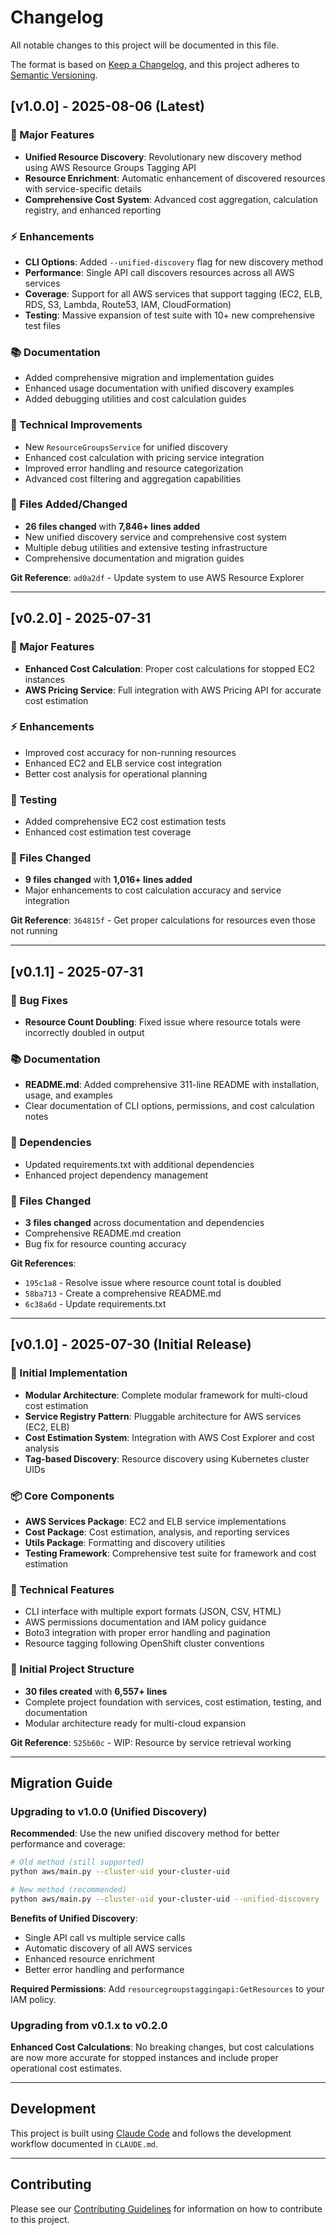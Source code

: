 # Changelog

All notable changes to this project will be documented in this file.

The format is based on [Keep a Changelog](https://keepachangelog.com/en/1.0.0/),
and this project adheres to [Semantic Versioning](https://semver.org/spec/v2.0.0.html).

## [v1.0.0] - 2025-08-06 (Latest)

### 🚀 Major Features
- **Unified Resource Discovery**: Revolutionary new discovery method using AWS Resource Groups Tagging API
- **Resource Enrichment**: Automatic enhancement of discovered resources with service-specific details
- **Comprehensive Cost System**: Advanced cost aggregation, calculation registry, and enhanced reporting

### ⚡ Enhancements  
- **CLI Options**: Added `--unified-discovery` flag for new discovery method
- **Performance**: Single API call discovers resources across all AWS services
- **Coverage**: Support for all AWS services that support tagging (EC2, ELB, RDS, S3, Lambda, Route53, IAM, CloudFormation)
- **Testing**: Massive expansion of test suite with 10+ new comprehensive test files

### 📚 Documentation
- Added comprehensive migration and implementation guides
- Enhanced usage documentation with unified discovery examples
- Added debugging utilities and cost calculation guides

### 🔧 Technical Improvements
- New `ResourceGroupsService` for unified discovery
- Enhanced cost calculation with pricing service integration
- Improved error handling and resource categorization
- Advanced cost filtering and aggregation capabilities

### 📁 Files Added/Changed
- **26 files changed** with **7,846+ lines added**
- New unified discovery service and comprehensive cost system
- Multiple debug utilities and extensive testing infrastructure
- Comprehensive documentation and migration guides

**Git Reference**: `ad0a2df` - Update system to use AWS Resource Explorer

---

## [v0.2.0] - 2025-07-31

### 🚀 Major Features
- **Enhanced Cost Calculation**: Proper cost calculations for stopped EC2 instances
- **AWS Pricing Service**: Full integration with AWS Pricing API for accurate cost estimation

### ⚡ Enhancements
- Improved cost accuracy for non-running resources
- Enhanced EC2 and ELB service cost integration
- Better cost analysis for operational planning

### 🧪 Testing
- Added comprehensive EC2 cost estimation tests
- Enhanced cost estimation test coverage

### 📁 Files Changed
- **9 files changed** with **1,016+ lines added**
- Major enhancements to cost calculation accuracy and service integration

**Git Reference**: `364815f` - Get proper calculations for resources even those not running

---

## [v0.1.1] - 2025-07-31

### 🐛 Bug Fixes
- **Resource Count Doubling**: Fixed issue where resource totals were incorrectly doubled in output

### 📚 Documentation
- **README.md**: Added comprehensive 311-line README with installation, usage, and examples
- Clear documentation of CLI options, permissions, and cost calculation notes

### 🔧 Dependencies
- Updated requirements.txt with additional dependencies
- Enhanced project dependency management

### 📁 Files Changed
- **3 files changed** across documentation and dependencies
- Comprehensive README.md creation
- Bug fix for resource counting accuracy

**Git References**: 
- `195c1a8` - Resolve issue where resource count total is doubled
- `58ba713` - Create a comprehensive README.md
- `6c38a6d` - Update requirements.txt

---

## [v0.1.0] - 2025-07-30 (Initial Release)

### 🚀 Initial Implementation
- **Modular Architecture**: Complete modular framework for multi-cloud cost estimation
- **Service Registry Pattern**: Pluggable architecture for AWS services (EC2, ELB)
- **Cost Estimation System**: Integration with AWS Cost Explorer and cost analysis
- **Tag-based Discovery**: Resource discovery using Kubernetes cluster UIDs

### 📦 Core Components
- **AWS Services Package**: EC2 and ELB service implementations
- **Cost Package**: Cost estimation, analysis, and reporting services  
- **Utils Package**: Formatting and discovery utilities
- **Testing Framework**: Comprehensive test suite for framework and cost estimation

### 🔧 Technical Features
- CLI interface with multiple export formats (JSON, CSV, HTML)
- AWS permissions documentation and IAM policy guidance
- Boto3 integration with proper error handling and pagination
- Resource tagging following OpenShift cluster conventions

### 📁 Initial Project Structure
- **30 files created** with **6,557+ lines**
- Complete project foundation with services, cost estimation, testing, and documentation
- Modular architecture ready for multi-cloud expansion

**Git Reference**: `525b60c` - WIP: Resource by service retrieval working

---

## Migration Guide

### Upgrading to v1.0.0 (Unified Discovery)

**Recommended**: Use the new unified discovery method for better performance and coverage:

```bash
# Old method (still supported)
python aws/main.py --cluster-uid your-cluster-uid

# New method (recommended)
python aws/main.py --cluster-uid your-cluster-uid --unified-discovery
```

**Benefits of Unified Discovery**:
- Single API call vs multiple service calls
- Automatic discovery of all AWS services
- Enhanced resource enrichment
- Better error handling and performance

**Required Permissions**: Add `resourcegroupstaggingapi:GetResources` to your IAM policy.

### Upgrading from v0.1.x to v0.2.0

**Enhanced Cost Calculations**: No breaking changes, but cost calculations are now more accurate for stopped instances and include proper operational cost estimates.

---

## Development

This project is built using [Claude Code](https://claude.ai/code) and follows the development workflow documented in `CLAUDE.md`.

---

## Contributing

Please see our [Contributing Guidelines](README.md#contributing) for information on how to contribute to this project.